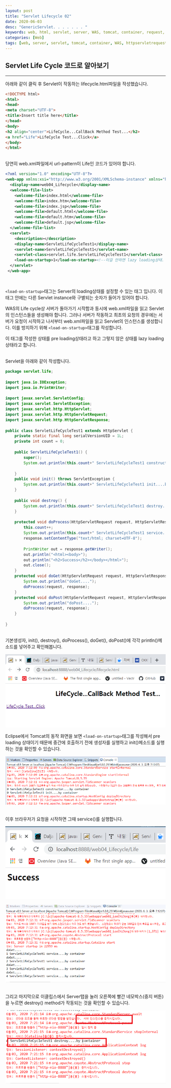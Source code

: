 ```yaml
---
layout: post
title: "Servlet Lifecycle 02"
date: 2020-06-03
desc: "GenericServlet. . . . . . . "
keywords: web, html, servlet, server, WAS, tomcat, container, request, pre_loading, lazy_loading
categories: [Web]
tags: [web, server, servlet, tomcat, container, WAS, httpservletrequest, httpservletresponse, doget, dopost, service]
---
```


## Servlet Life Cycle 코드로 알아보기

___

아래와 같이 클릭 후 Servlet이 작동하는 lifecycle.html파일을 작성했습니다. 

~~~html
<!DOCTYPE html>
<html>
<head>
<meta charset="UTF-8">
<title>Insert title here</title>
</head>
<body>
<h2 align="center">LifeCycle...CallBack Method Test...</h2>
<a href="Life">LifeCycle Test...Click</a>
</body>
</html>
~~~
<br>
당연히 web.xml파일에서 url-pattern이 Life인 코드가 있어야 합니다. 

~~~xml
<?xml version="1.0" encoding="UTF-8"?>
<web-app xmlns:xsi="http://www.w3.org/2001/XMLSchema-instance" xmlns="http://java.sun.com/xml/ns/javaee" xsi:schemaLocation="http://java.sun.com/xml/ns/javaee http://java.sun.com/xml/ns/javaee/web-app_2_5.xsd" id="WebApp_ID" version="2.5">
  <display-name>web04_Lifecycle</display-name>
  <welcome-file-list>
    <welcome-file>index.html</welcome-file>
    <welcome-file>index.htm</welcome-file>
    <welcome-file>index.jsp</welcome-file>
    <welcome-file>default.html</welcome-file>
    <welcome-file>default.htm</welcome-file>
    <welcome-file>default.jsp</welcome-file>
  </welcome-file-list>
  <servlet>
    <description></description>
    <display-name>ServletLifeCycleTest1</display-name>
    <servlet-name>ServletLifeCycleTest1</servlet-name>
    <servlet-class>servlet.life.ServletLifeCycleTest1</servlet-class>
    <load-on-startup>1</load-on-startup><!--이걸 안하면 lazy loading상태.   하면 pre loading상태.  -->
  </servlet>
 </web-app>
~~~
<br>

`<load-on-startup>`태그는 Server의 loading상태를 설정할 수 있는 태그 입니다. 이 태그 안에는 다른 Servlet instance와 구별되는 숫자가 들어가 있어야 합니다. 

WAS의 Life cycle상 서버가 돌아가기 시작함과 동시에 web.xml파일을 읽고 Servlet의 인스턴스들을 생성해야 합니다. 그러나 서버가 작동하고 최초의 요청의 경우에는 서버가 요청이 시작하고 나서부터 web.xml파일을 읽고 Servlet의 인스턴스를 생성합니다. 이를 방지하기 위해 `<load-on-startup>`태그를 작성합니다. 

이 태그를 작성한 상태를 pre loading상태라고 하고 그렇지 않은 상태를 lazy loading상태라고 합니다. 

<br>
Servlet을 아래와 같이 작성합니다. 
<br>

~~~java
package servlet.life;

import java.io.IOException;
import java.io.PrintWriter;

import javax.servlet.ServletConfig;
import javax.servlet.ServletException;
import javax.servlet.http.HttpServlet;
import javax.servlet.http.HttpServletRequest;
import javax.servlet.http.HttpServletResponse;

public class ServletLifeCycleTest1 extends HttpServlet {
	private static final long serialVersionUID = 1L;
	private int count = 0;		
       
    public ServletLifeCycleTest1() {
    	super();
    	System.out.println(this.count+" ServletLifeCycleTest1 constructor....by container");
        
    }
	public void init() throws ServletException {
		System.out.println(this.count+" ServletLifeCycleTest1 init....by container");
	}
	
	public void destroy() {
		System.out.println(this.count+" ServletLifeCycleTest1 destroy....by container");
	}

	protected void doProcess(HttpServletRequest request, HttpServletResponse response) throws ServletException, IOException {
		this.count++;
		System.out.println(this.count+" ServletLifeCycleTest1 service....by container");
		response.setContentType("text/html; charset=UTF-8");
		
		PrintWriter out = response.getWriter();
		out.println("<html><body>");
		out.println("<h2>Success</h2></body></html>");
		out.close();
	}
	protected void doGet(HttpServletRequest request, HttpServletResponse response) throws ServletException, IOException {
		System.out.println("doGet....");
		doProcess(request, response);
	}
	protected void doPost(HttpServletRequest request, HttpServletResponse response) throws ServletException, IOException {
		System.out.println("doPost....");
		doProcess(request, response);
	}

}

~~~
<br>
기본생성자, init(), destroy(), doProcess(), doGet(), doPost()에 각각 println()메소드를 넣어주고 확인해봅니다. 
<br>

![32lifecycle](/static/assets/img/blog/web/02MakeServlet/32lifecycle.png)
<br>

Eclipse에서 Tomcat의 동작 화면을 보면 `<load-on-startup>`태그를 작성해서 pre loading 상태이기 때문에 중간에 호출하기 전에 생성자를 실행하고 init()메소드를 실행하는 것을 확인할 수 있습니다. 
<br>

![34lifecycle3](/static/assets/img/blog/web/02MakeServlet/34lifecycle3.png)

<br>
이후 브라우저가 요청을 시작하면 그때 service()를 실행합니다. 

![33lifecycle2.png](/static/assets/img/blog/web/02MakeServlet/33lifecycle2.png)

![35lifecycle4](/static/assets/img/blog/web/02MakeServlet/35lifecycle4.png)

<br>
그리고 마지막으로 이클립스에서 Server탭을 눌러 오른쪽에 빨간 네모박스(중지 버튼)을 누르면 destroy() method가 작동되는 것을 확인할 수 있습니다. 
<br>

![36lifecycle5](/static/assets/img/blog/web/02MakeServlet/36lifecycle5.png)